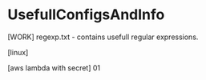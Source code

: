 # UsefullConfigsAndInfo

[WORK]
regexp.txt - contains usefull regular expressions.

[linux]

[aws lambda with secret] 01
